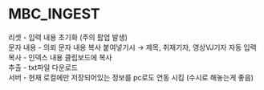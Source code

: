 # MBC_INGEST

리셋 - 입력 내용 초기화 (주의 팝업 발생)<br>
문자 내용 - 의뢰 문자 내용 복사 붙여넣기시 → 제목, 취재기자, 영상VJ기자 자동 입력<br>
복사 - 인덱스 내용 클립보드에 복사<br>
추출 - txt파일 다운로드<br>
서버 - 현재 로컬에만 저장되어있는 정보를 pc로도 연동 시킴 (수시로 해놓는게 좋음)<br>
